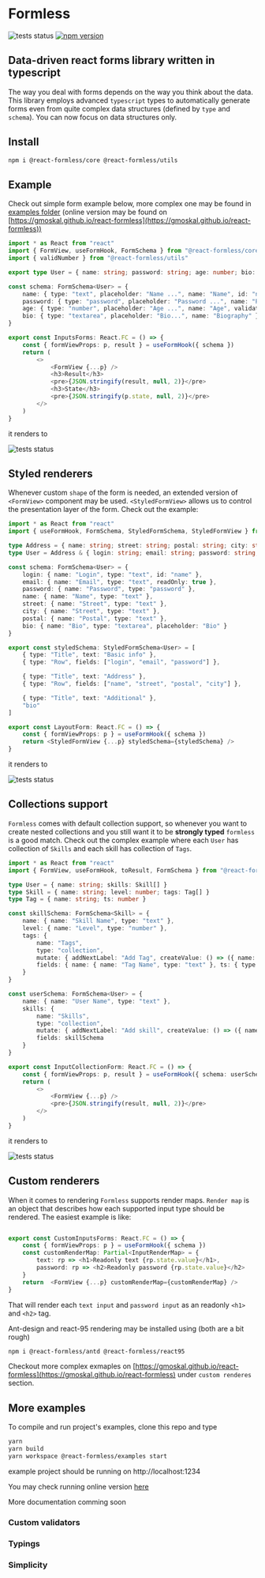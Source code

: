 # Formless

![tests status](https://github.com/gmoskal/react-formless/workflows/CI/badge.svg)
[![npm version](https://badge.fury.io/js/%40react-formless%2Fcore.svg)](https://badge.fury.io/js/%40react-formless%2Fcore)

## Data-driven react forms library written in typescript

The way you deal with forms depends on the way you think about the data.
This library employs advanced `typescript` types to automatically generate forms even
from quite complex data structures (defined by `type` and `schema`).
You can now focus on data structures only.

## Install

```sh
npm i @react-formless/core @react-formless/utils

```

## Example

Check out simple form example below, more complex one may be found in [examples folder](packages/examples/src) (online version may be found on [https://gmoskal.github.io/react-formless](https://gmoskal.github.io/react-formless))

```typescript tsx
import * as React from "react"
import { FormView, useFormHook, FormSchema } from "@react-formless/core"
import { validNumber } from "@react-formless/utils"

export type User = { name: string; password: string; age: number; bio: string }

const schema: FormSchema<User> = {
    name: { type: "text", placeholder: "Name ...", name: "Name", id: "name" },
    password: { type: "password", placeholder: "Password ...", name: "Password" },
    age: { type: "number", placeholder: "Age ...", name: "Age", validators: validNumber },
    bio: { type: "textarea", placeholder: "Bio...", name: "Biography" }
}

export const InputsForms: React.FC = () => {
    const { formViewProps: p, result } = useFormHook({ schema })
    return (
        <>
            <FormView {...p} />
            <h3>Result</h3>
            <pre>{JSON.stringify(result, null, 2)}</pre>
            <h3>State</h3>
            <pre>{JSON.stringify(p.state, null, 2)}</pre>
        </>
    )
}
```

it renders to

![tests status](packages/examples/assets/basic.png)

## Styled renderers

Whenever custom `shape` of the form is needed, an extended version of `<FormView>` component may be used. `<StyledFormView>` allows us to control the presentation layer of the form.
Check out the example:

```typescript tsx
import * as React from "react"
import { useFormHook, FormSchema, StyledFormSchema, StyledFormView } from "@react-formless/core"

type Address = { name: string; street: string; postal: string; city: string }
type User = Address & { login: string; email: string; password: string; bio: string }

const schema: FormSchema<User> = {
    login: { name: "Login", type: "text", id: "name" },
    email: { name: "Email", type: "text", readOnly: true },
    password: { name: "Password", type: "password" },
    name: { name: "Name", type: "text" },
    street: { name: "Street", type: "text" },
    city: { name: "Street", type: "text" },
    postal: { name: "Postal", type: "text" },
    bio: { name: "Bio", type: "textarea", placeholder: "Bio" }
}

export const styledSchema: StyledFormSchema<User> = [
    { type: "Title", text: "Basic info" },
    { type: "Row", fields: ["login", "email", "password"] },

    { type: "Title", text: "Address" },
    { type: "Row", fields: ["name", "street", "postal", "city"] },

    { type: "Title", text: "Additional" },
    "bio"
]

export const LayoutForm: React.FC = () => {
    const { formViewProps: p } = useFormHook({ schema })
    return <StyledFormView {...p} styledSchema={styledSchema} />
}
```

it renders to

![tests status](packages/examples/assets/layout.png)

## Collections support

`Formless` comes with default collection support, so whenever you want to create nested collections and you still want it to be __strongly typed__ `formless` is a good match.
Check out the complex example where each `User` has collection of `Skills` and each skill has collection of `Tags`.

```typescript tsx
import * as React from "react"
import { FormView, useFormHook, toResult, FormSchema } from "@react-formless/core"

type User = { name: string; skills: Skill[] }
type Skill = { name: string; level: number; tags: Tag[] }
type Tag = { name: string; ts: number }

const skillSchema: FormSchema<Skill> = {
    name: { name: "Skill Name", type: "text" },
    level: { name: "Level", type: "number" },
    tags: {
        name: "Tags",
        type: "collection",
        mutate: { addNextLabel: "Add Tag", createValue: () => ({ name: "", ts: new Date().getTime() }) },
        fields: { name: { name: "Tag Name", type: "text" }, ts: { type: "hidden" } }
    }
}

const userSchema: FormSchema<User> = {
    name: { name: "User Name", type: "text" },
    skills: {
        name: "Skills",
        type: "collection",
        mutate: { addNextLabel: "Add skill", createValue: () => ({ name: "", level: 0, tags: [] }) },
        fields: skillSchema
    }
}

export const InputCollectionForm: React.FC = () => {
    const { formViewProps: p, result } = useFormHook({ schema: userSchema })
    return (
        <>
            <FormView {...p} />
            <pre>{JSON.stringify(result, null, 2)}</pre>
        </>
    )
}

```

it renders to

![tests status](packages/examples/assets/collections.png)

## Custom renderers

When it comes to rendering `Formless` supports render maps. `Render map` is an object that describes how each supported input type should be rendered.
The easiest example is like:

```typescript tsx

export const CustomInputsForms: React.FC = () => {
    const { formViewProps: p } = useFormHook({ schema })
    const customRenderMap: Partial<InputRenderMap> = {
        text: rp => <h1>Readonly text {rp.state.value}</h1>,
        password: rp => <h2>Readonly password {rp.state.value}</h2>
    }
    return  <FormView {...p} customRenderMap={customRenderMap} />
}
```

That will render each `text input` and `password input` as an readonly `<h1>` and `<h2>` tag.

Ant-design and react-95 rendering may be installed using (both are a bit rough)

```sh
npm i @react-formless/antd @react-formless/react95
```

Checkout more complex exmaples on [https://gmoskal.github.io/react-formless](https://gmoskal.github.io/react-formless) under `custom renderes` section.

## More examples

To compile and run project's examples, clone this repo and type

```bash
yarn
yarn build
yarn workspace @react-formless/examples start
```

example project should be running on http://localhost:1234

You may check running online version [here](https://gmoskal.github.io/react-formless)

More documentation comming soon

### Custom validators



### Typings

### Simplicity
